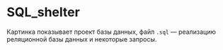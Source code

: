 # SQL_shelter
Картинка показывает проект базы данных, файл `.sql` &mdash; реализацию реляционной базы данных и некоторые запросы.
